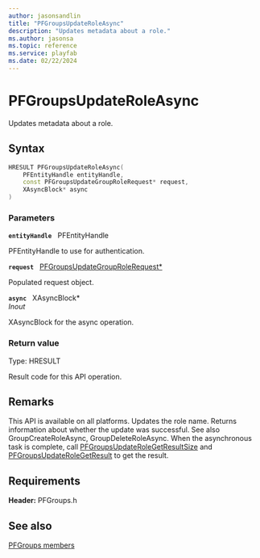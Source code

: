 ```yaml
---
author: jasonsandlin
title: "PFGroupsUpdateRoleAsync"
description: "Updates metadata about a role."
ms.author: jasonsa
ms.topic: reference
ms.service: playfab
ms.date: 02/22/2024
---
```


# PFGroupsUpdateRoleAsync  

Updates metadata about a role.  

## Syntax  
  
```cpp
HRESULT PFGroupsUpdateRoleAsync(  
    PFEntityHandle entityHandle,  
    const PFGroupsUpdateGroupRoleRequest* request,  
    XAsyncBlock* async  
)  
```  
  
### Parameters  
  
**`entityHandle`** &nbsp; PFEntityHandle  
  
PFEntityHandle to use for authentication.  
  
**`request`** &nbsp; [PFGroupsUpdateGroupRoleRequest*](../../pfgroupstypes/structs/pfgroupsupdategrouprolerequest.md)  
  
Populated request object.  
  
**`async`** &nbsp; XAsyncBlock*  
*_Inout_*  
  
XAsyncBlock for the async operation.  
  
  
### Return value
Type: HRESULT
  
Result code for this API operation.
  
## Remarks  
  
This API is available on all platforms. Updates the role name. Returns information about whether the update was successful. See also GroupCreateRoleAsync, GroupDeleteRoleAsync. When the asynchronous task is complete, call [PFGroupsUpdateRoleGetResultSize](pfgroupsupdaterolegetresultsize.md) and [PFGroupsUpdateRoleGetResult](pfgroupsupdaterolegetresult.md) to get the result.
  
## Requirements  
  
**Header:** PFGroups.h
  
## See also  
[PFGroups members](../pfgroups_members.md)  

  
  
